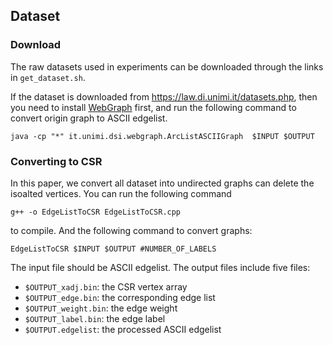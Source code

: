 ## Dataset

### Download
The raw datasets used in experiments can be downloaded through the links in `get_dataset.sh`. 

If the dataset is downloaded from https://law.di.unimi.it/datasets.php, then you need to install [WebGraph](https://webgraph.di.unimi.it/) first, and run the following command to convert origin graph to ASCII edgelist.
```
java -cp "*" it.unimi.dsi.webgraph.ArcListASCIIGraph  $INPUT $OUTPUT
```

### Converting to CSR
In this paper, we convert all dataset into undirected graphs can delete the isoalted vertices. You can run the following command 
```
g++ -o EdgeListToCSR EdgeListToCSR.cpp
```
to compile. And the following command to convert graphs:
```
EdgeListToCSR $INPUT $OUTPUT #NUMBER_OF_LABELS
```
The input file should be ASCII edgelist. The output files include five files:
   - `$OUTPUT_xadj.bin`: the CSR vertex array
   - `$OUTPUT_edge.bin`: the corresponding edge list
   - `$OUTPUT_weight.bin`: the edge weight
   - `$OUTPUT_label.bin`: the edge label
   - `$OUTPUT.edgelist`: the processed ASCII edgelist

